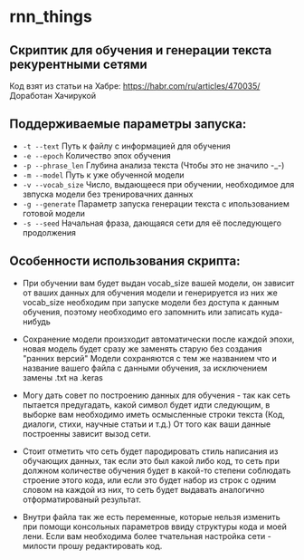 # rnn_things
## Скриптик для обучения и генерации текста рекурентными сетями

Код взят из статьи на Хабре: https://habr.com/ru/articles/470035/
Доработан Хачирукой 

## Поддерживаемые параметры запуска:
* `-t --text`          Путь к файлу с информацией для обучения 
* `-e --epoch`         Количество эпох обучения 
* `-p --phrase_len`    Глубина анализа текста (Чтобы это не значило -_-) 
* `-m --model`         Путь к уже обученной модели 
* `-v --vocab_size`    Число, выдающееся при обучении, необходимое для звпуска модели без тренировачних данных 
* `-g --generate`      Параметр запуска генерации текста с ипользованием готовой модели 
* `-s --seed`          Начальная фраза, дающаяся сети для её последующего продолжения 

## Особенности использования скрипта: 
* При обучении вам будет выдан vocab_size вашей модели, он зависит от ваших данных для обучения модели и генерируется из них же 
vocab_size необходим при запуске модели без доступа к данным обучения, поэтому необходимо его запомнить или записать куда-нибудь 

* Сохранение модели произходит автоматически после каждой эпохи, новая модель будет сразу же заменять старую без создания "ранних версий" 
Модели сохраняются с тем же названием что и название вашего файла с данными обучения, за исключением замены .txt на .keras 

* Могу дать совет по построению данных для обучения - так как сеть пытается предугадать, какой символ будет идти следующим, 
в выборке вам необходимо иметь осмысленные строки текста (Код, диалоги, стихи, научные статьи и т.д.) От того как ваши данные 
построенны зависит вызод сети. 
 
* Стоит отметить что сеть будет пародировать стиль написания из обучающих данных, так если это был какой либо код, то сеть при 
должном количестве обучения будет в какой-то степени соблюдать строение этого кода, или если это будет набор из строк с одним 
словом на каждой из них, то сеть будет выдавать аналогично отформатированый результат. 

* Внутри файла так же есть переменные, которые нельзя изменить при помощи консольных параметров ввиду структуры кода и моей лени. 
Если вам необходима более тчательная настройка сети - милости прошу редактировать код. 
